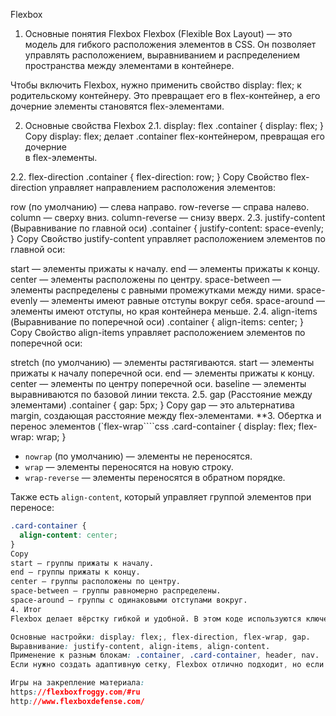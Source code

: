 Flexbox
1. Основные понятия Flexbox
Flexbox (Flexible Box Layout) — это модель для гибкого расположения элементов в CSS. Он позволяет управлять расположением, выравниванием и распределением пространства между элементами в контейнере.

Чтобы включить Flexbox, нужно применить свойство display: flex; к родительскому контейнеру. Это превращает его в flex-контейнер, а его дочерние элементы становятся flex-элементами.

2. Основные свойства Flexbox
2.1. display: flex
.container {
  display: flex;
}
Copy
display: flex; делает .container flex-контейнером, превращая его дочерние <div> в flex-элементы.

2.2. flex-direction
.container {
  flex-direction: row;
}
Copy
Свойство flex-direction управляет направлением расположения элементов:

row (по умолчанию) — слева направо.
row-reverse — справа налево.
column — сверху вниз.
column-reverse — снизу вверх.
2.3. justify-content (Выравнивание по главной оси)
.container {
  justify-content: space-evenly;
}
Copy
Свойство justify-content управляет расположением элементов по главной оси:

start — элементы прижаты к началу.
end — элементы прижаты к концу.
center — элементы расположены по центру.
space-between — элементы распределены с равными промежутками между ними.
space-evenly — элементы имеют равные отступы вокруг себя.
space-around — элементы имеют отступы, но края контейнера меньше.
2.4. align-items (Выравнивание по поперечной оси)
.container {
  align-items: center;
}
Copy
Свойство align-items управляет расположением элементов по поперечной оси:

stretch (по умолчанию) — элементы растягиваются.
start — элементы прижаты к началу поперечной оси.
end — элементы прижаты к концу.
center — элементы по центру поперечной оси.
baseline — элементы выравниваются по базовой линии текста.
2.5. gap (Расстояние между элементами)
.container {
  gap: 5px;
}
Copy
gap — это альтернатива margin, создающая расстояние между flex-элементами.
**3. Обертка и перенос элементов (`flex-wrap````css
.card-container { display: flex; flex-wrap: wrap; }

- `nowrap` (по умолчанию) — элементы не переносятся.
- `wrap` — элементы переносятся на новую строку.
- `wrap-reverse` — элементы переносятся в обратном порядке.

Также есть `align-content`, который управляет группой элементов при переносе:
```css
.card-container {
  align-content: center;
}
Copy
start — группы прижаты к началу.
end — группы прижаты к концу.
center — группы расположены по центру.
space-between — группы равномерно распределены.
space-around — группы с одинаковыми отступами вокруг.
4. Итог
Flexbox делает вёрстку гибкой и удобной. В этом коде используются ключевые свойства:

Основные настройки: display: flex;, flex-direction, flex-wrap, gap.
Выравнивание: justify-content, align-items, align-content.
Применение к разным блокам: .container, .card-container, header, nav.
Если нужно создать адаптивную сетку, Flexbox отлично подходит, но если нужны сложные структуры с колонками, Grid, с которым познакомимся в дальнейшем, может быть удобнее.

Игры на закрепление материала:
https://flexboxfroggy.com/#ru
http://www.flexboxdefense.com/